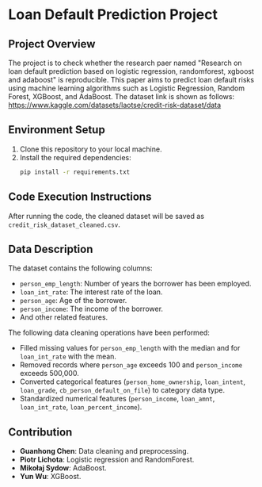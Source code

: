# Loan Default Prediction Project

## Project Overview
The project is to check whether the research paer named "Research on loan default prediction based on logistic regression, randomforest, xgboost and adaboost" is reproducible. This paper aims to predict loan default risks using machine learning algorithms such as Logistic Regression, Random Forest, XGBoost, and AdaBoost. The dataset link is shown as follows: https://www.kaggle.com/datasets/laotse/credit-risk-dataset/data


## Environment Setup
1. Clone this repository to your local machine.
2. Install the required dependencies:
   ```bash
   pip install -r requirements.txt
## Code Execution Instructions
After running the code, the cleaned dataset will be saved as `credit_risk_dataset_cleaned.csv`.

## Data Description
The dataset contains the following columns:
- `person_emp_length`: Number of years the borrower has been employed.
- `loan_int_rate`: The interest rate of the loan.
- `person_age`: Age of the borrower.
- `person_income`: The income of the borrower.
- And other related features.

The following data cleaning operations have been performed:
- Filled missing values for `person_emp_length` with the median and for `loan_int_rate` with the mean.
- Removed records where `person_age` exceeds 100 and `person_income` exceeds 500,000.
- Converted categorical features (`person_home_ownership`, `loan_intent`, `loan_grade`, `cb_person_default_on_file`) to category data type.
- Standardized numerical features (`person_income`, `loan_amnt`, `loan_int_rate`, `loan_percent_income`).

## Contribution
- **Guanhong Chen**: Data cleaning and preprocessing.
- **Piotr Lichota**: Logistic regression and RandomForest.
- **Mikołaj Sydow**: AdaBoost.
- **Yun Wu**: XGBoost.









